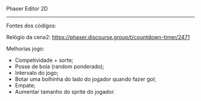 Phaser Editor 2D

--------------------------------------------------------------------------------------------------

Fontes dos códigos:

Relógio da cena2: https://phaser.discourse.group/t/countdown-timer/2471


Melhorias jogo:

- Competividade + sorte;
- Posse de bola (random ponderado);
- Intervalo do jogo;
- Botar uma bolhinha do lado do jogador quando fazer gol;
- Empate;
- Aumentar tamanho do sprite do jogador.